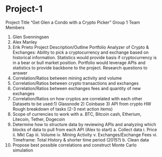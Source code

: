 # Project-1
Project Title
“Get Glen a Condo with a Crypto Picker”
Group 1 Team Members
1)	Glen Svenningsen
2)	Alex Manley
3)	Erik Prieto
Project Description/Outline
Portfolio Analyzer of Crypto & Exchanges: Ability to pick a cryptocurrency and exchange based on historical information. Statistics would provide basis if cryptocurrency is in a bear or bull market position. Portfolio would leverage APIs and statistics to provide backbone to the project.
Research questions to answer
1)	Correlation/Ratios between mining activity and volume
2)	Correlation/Ratios between crypto transactions and exchanges
3)	Correlation/Ratios between exchanges fees and quantity of new exchanges
4)	Correlation/Ratios on how cryptos are correlated with each other
Datasets to be used:1) Glassnode 2) Coinbase 3) API from crypto HW
Rough breakdown of tasks (2-3 next action items)
1)	Scope of currencies to work with
a.	BTC, Bitcoin cash, Etherium, Litecoin, Tether, Dogecoin
2)	Determine how to structure data by reviewing APIs and analyzing which blocks of data to pull from each API (Alex to start)
a.	Collect data
i.	Price
ii.	Mkt Cap
iii.	Volume 
iv.	Mining Activity
v.	Exchanges/Exchange Fees
vi.	Timeframe: Total History & shorter time period (2015?)
b.	Clean data
3)	Propose best possible correlations and construct Monte Carlo simulation 
